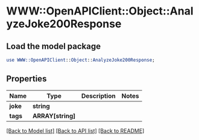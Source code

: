 # WWW::OpenAPIClient::Object::AnalyzeJoke200Response

## Load the model package
```perl
use WWW::OpenAPIClient::Object::AnalyzeJoke200Response;
```

## Properties
Name | Type | Description | Notes
------------ | ------------- | ------------- | -------------
**joke** | **string** |  | 
**tags** | **ARRAY[string]** |  | 

[[Back to Model list]](../README.md#documentation-for-models) [[Back to API list]](../README.md#documentation-for-api-endpoints) [[Back to README]](../README.md)


